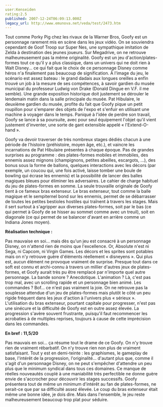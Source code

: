 ```yaml
---
user:Kenseiden
rating:2.5
published: 2007-12-24T06:09:13.000Z
legacy_url: http://www.emunova.net/veda/test/2473.htm
---
```

Tout comme Porky Pig chez les rivaux de la Warner Bros, Goofy est un personnage rarement mis en scène dans les jeux vidéo. On se souviendra cependant de Goof Troop sur Super Nes, une sympathique imitation de Zelda à destination des jeunes joueurs. Sur Megadrive, on ne retrouve malheureusement pas la même originalité. Goofy est un jeu d'action/plates-formes tout ce qu'il y a plus classique, dans un univers qui ne doit rien à Walt Disney... ce qui fait que le choix de ce personnage Disney comme héros n'a finalement pas beaucoup de signification. À l'image du jeu, le scénario est assez bateau : le grand dadais aux longues oreilles a enfin trouvé un job à la mesure de ses compétences, à savoir gardien du musée municipal du professeur Ludwig von Drake (Donald Dingue en V.F. il me semble). Une grande exposition historique doit justement se dérouler le lendemain matin dans la salle principale du musée. Pat Hibulaire, le deuxième gardien du musée, profite du fait que Goofy pique un petit roupillon pour s'emparer des objets de l'expo et s'enfuir en utilisant une machine à voyager dans le temps. Paniqué à l'idée de perdre son travail, Goofy se lance à sa poursuite, avec pour seul équipement l'objet qu'il vient justement d'inventer, une sorte de gant extensible appelé « l'Extend-O-hand ».  

  

Goofy va devoir traverser de très nombreux stages dédiés chacun à une période de l'histoire (préhistoire, moyen âge, etc.), et vaincre les incarnations de Pat Hibulaire présentes à chaque époque. Pas de grandes surprises au programme : des plates-formes mobiles et immobiles, des ennemis assez mignons (champignons, petites abeilles, escargots, ...), des bonus sous la forme de ballons, quelques interactions avec les décors (par exemple, un coucou qui, une fois activé, laisse tomber une boule de bowling qui écrase les ennemis) et la possibilité de lancer des balles magiques bleues pour éliminer les adversaires. Le cahier de charge habituel du jeu de plates-formes en somme. La seule trouvaille originale de Goofy tient à ce fameux bras extenseur. Le bras extenseur, tout comme la balle magique et le sempiternel bond sur les ennemis, permet de se débarrasser de toutes les petites bestioles hostiles qui traînent à travers les stages. Mais il sert surtout à s'agripper aux diverses plates-formes, soit par le bas (ce qui permet à Goofy de se hisser au sommet comme avec un treuil), soit en diagonale (ce qui permet de se balancer d'avant en arrière comme un Indiana Jones moyen).  

  

**Réalisation technique :**   

Pas mauvaise en soi... mais dès qu'un jeu est consacré à un personnage Disney, on n'attend rien de moins que l'excellence. Or, Absolute n'est ni Sega, ni Capcom, ni Virgin Games. Les décors et les sprites sont potables mais on n'y retrouve guère d'éléments réellement « disneyens ». Qui plus est, aucun élément ne provoque vraiment de surprise. Presque tout dans ce soft est connu et archi-connu à travers un millier d'autres jeux de plates-formes, et Goofy aurait très pu être remplacé par n'importe quel autre personnage. La bande sonore ? Anecdotique. L'animation ? Là, c'est pas trop mal, avec un scrolling rapide et un personnage bien animé. Les commandes ? Bof... ce n'est pas vraiment la joie. On ne retrouve pas la souplesse attendue d'un jeu de plates-formes mais plutôt le côté un peu rigide fréquent dans les jeux d'action à l'univers plus « sérieux ». L'utilisation du bras extenseur, pourtant capitale pour progresser, n'est pas une sinécure et la difficulté de Goofy est en outre assez élevée. La progression s'avère souvent frustrante, puisqu'il faut recommencer les acrobaties à de multiples reprises, toujours à cause de cette imprécision dans les commandes.  

  

**En bref : 11,5/20**   

Pas mauvais en soi... ça résume tout le drame de ce Goofy. On n'y trouve rien de vraiment rébarbatif. On n'y trouve rien non plus de vraiment satisfaisant. Tout y est en demi-teinte : les graphismes, le gameplay de base, l'intérêt de la progression, l'originalité... d'autant plus que, comme il s'agit d'un personnage Disney, on ne peut s'empêcher d'attendre un peu plus que le minimum syndical dans tous ces domaines. Ce manque de réelles nouveautés couplé à une maniabilité très perfectible ne donne guère envie de s'accrocher pour découvrir les stages successifs. Goofy présentera tout de même un minimum d'intérêt au fan de plates-formes, ne serait-ce que par sa difficulté assez élevée. Le coup du bras extenseur était même une bonne idée, je dois dire. Mais dans l'ensemble, le jeu reste malheureusement beaucoup trop plat pour séduire.